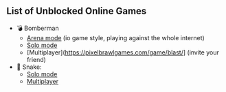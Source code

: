 ## List of Unblocked Online Games

- 💣 Bomberman
  - [Arena mode](https://pixelbrawlgames.com/game/blast/r/arena) (io game style, playing against the whole internet)
  - [Solo mode](https://pixelbrawlgames.com/game/blast/r/play)
  - [Multiplayer](https://pixelbrawlgames.com/game/blast/] (invite your friend)
- 🐍 Snake:
  - [Solo mode](https://pixelbrawlgames.com/game/snake/r/play)
  - [Multiplayer](https://pixelbrawlgames.com/game/snake/)

<!--
**online-unblocked-games/online-unblocked-games** is a ✨ _special_ ✨ repository because its `README.md` (this file) appears on your GitHub profile.

Here are some ideas to get you started:

- 🔭 I’m currently working on ...
- 🌱 I’m currently learning ...
- 👯 I’m looking to collaborate on ...
- 🤔 I’m looking for help with ...
- 💬 Ask me about ...
- 📫 How to reach me: ...
- 😄 Pronouns: ...
- ⚡ Fun fact: ...
-->
